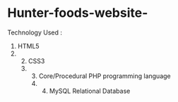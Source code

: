 # Hunter-foods-website-
Technology Used  :
1. HTML5
2.  2. CSS3
    3. 3. Core/Procedural PHP programming language
       4. 4. MySQL Relational Database
